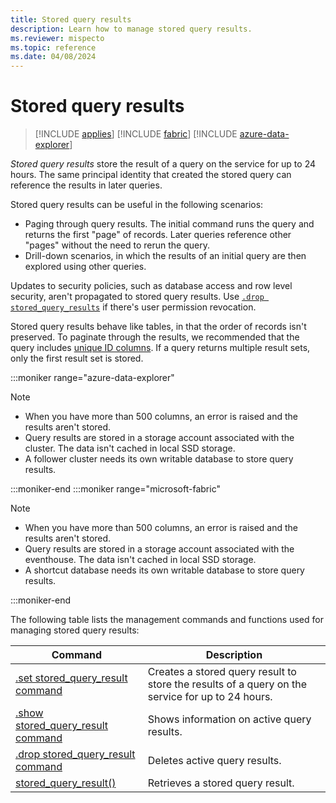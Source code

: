 ```yaml
---
title: Stored query results
description: Learn how to manage stored query results.
ms.reviewer: mispecto
ms.topic: reference
ms.date: 04/08/2024
---
```


# Stored query results

> [!INCLUDE [applies](../includes/applies-to-version/applies.md)] [!INCLUDE [fabric](../includes/applies-to-version/fabric.md)] [!INCLUDE [azure-data-explorer](../includes/applies-to-version/azure-data-explorer.md)]

*Stored query results* store the result of a query on the service for up to 24 hours. The same principal identity that created the stored query can reference the results in later queries.

Stored query results can be useful in the following scenarios:

* Paging through query results. The initial command runs the query and returns the first "page" of records. Later queries reference other "pages" without the need to rerun the query.
* Drill-down scenarios, in which the results of an initial query are then explored using other queries.

Updates to security policies, such as database access and row level security, aren't propagated to stored query results. Use [`.drop stored_query_results`](drop-stored-query-result-command.md) if there's user permission revocation.

Stored query results behave like tables, in that the order of records isn't preserved. To paginate through the results, we recommended that the query includes [unique ID columns](../query/stored-query-result-function.md#pagination). If a query returns multiple result sets, only the first result set is stored.

:::moniker range="azure-data-explorer"
> [!NOTE]
>
> * When you have more than 500 columns, an error is raised and the results aren't stored.
> * Query results are stored in a storage account associated with the cluster. The data isn't cached in local SSD storage.
> * A follower cluster needs its own writable database to store query results.

:::moniker-end
:::moniker range="microsoft-fabric"

> [!NOTE]
>
> * When you have more than 500 columns, an error is raised and the results aren't stored.
> * Query results are stored in a storage account associated with the eventhouse. The data isn't cached in local SSD storage.
> * A shortcut database needs its own writable database to store query results.

:::moniker-end

The following table lists the management commands and functions used for managing stored query results:

|Command| Description|
|---|---|
|[.set stored_query_result command](set-stored-query-result-command.md)| Creates a stored query result to store the results of a query on the service for up to 24 hours.|
|[.show stored_query_result command](show-stored-query-result-command.md)| Shows information on active query results. |
|[.drop stored_query_result command](drop-stored-query-result-command.md)| Deletes active query results.|
|[stored_query_result()](../query/stored-query-result-function.md)| Retrieves a stored query result. |
